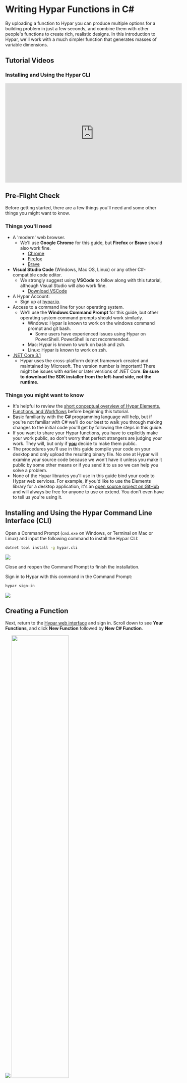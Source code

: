 # Writing Hypar Functions in C#

By uploading a function to Hypar you can produce multiple options for a building problem in just a few seconds, and combine them with other people's functions to create rich, realistic designs. In this introduction to Hypar, we'll work with a much simpler function that generates masses of variable dimensions.

## Tutorial Videos

### Installing and Using the Hypar CLI

<iframe width="560" height="315" src="https://www.youtube.com/embed/-0sKYpekdqI" frameborder="0" allow="accelerometer; autoplay; encrypted-media; gyroscope; picture-in-picture" allowfullscreen></iframe>
<div style="page-break-after: always;"></div>

## Pre-Flight Check

Before getting started, there are a few things you'll need and some other things you might want to know.

### Things you'll need

- A 'modern' web browser.
  - We'll use **Google Chrome** for this guide, but **Firefox** or **Brave** should also work fine.
    - [Chrome](https://www.google.com/chrome/)
    - [Firefox](https://www.mozilla.org/en-US/firefox/new/)
    - [Brave](https://brave.com/download/)
- **Visual Studio Code** (Windows, Mac OS, Linux) or any other C#-compatible code editor.
  - We strongly suggest using **VSCode** to follow along with this tutorial, although Visual Studio will also work fine.
    - [Download VSCode](https://code.visualstudio.com/)
- A Hypar Account:
  - Sign up at <a href="https://hypar.io" target="_blank">hypar.io</a>.
- Access to a command line for your operating system.
  - We'll use the **Windows Command Prompt** for this guide, but other operating system command prompts should work similarly.
    - Windows: Hypar is known to work on the windows command prompt and git bash.
      - Some users have experienced issues using Hypar on PowerShell. PowerShell is not recommended.
    - Mac: Hypar is known to work on bash and zsh.
    - Linux: Hypar is known to work on zsh.
- [.NET Core 3.1](https://dotnet.microsoft.com/download/dotnet-core/3.1)
  - Hypar uses the cross-platform dotnet framework created and maintained by Microsoft. The version number is important! There might be issues with earlier or later versions of .NET Core. **Be sure to download the SDK installer from the left-hand side, not the runtime.**

### Things you might want to know
- It's helpful to review the [short conceptual overview of Hypar Elements, Functions, and Workflows](./index.md) before beginning this tutorial. 
- Basic familiarity with the **C#** programming language will help, but if you're not familiar with C# we'll do our best to walk you through making changes to the initial code you'll get by following the steps in this guide.
- If you want to share your Hypar functions, you have to explicitly make your work public, so don't worry that perfect strangers are judging your work. They will, but only if **<u>you</u>** decide to make them public.
- The procedures you'll use in this guide compile your code on your desktop and only upload the resulting binary file. No one at Hypar will examine your source code because we won't have it unless you make it public by some other means or if you send it to us so we can help you solve a problem.
- None of the Hypar libraries you'll use in this guide bind your code to Hypar web services. For example, if you'd like to use the Elements library for a desktop application, it's an [open source project on GitHub](https://github.com/hypar-io/Elements) and will always be free for anyone to use or extend. You don't even have to tell us you're using it.

<div style="page-break-after: always;"></div>

## Installing and Using the Hypar Command Line Interface (CLI)

Open a Command Prompt (`cmd.exe` on Windows, or Terminal on Mac or Linux) and input the following command to install the Hypar CLI:

```bash
dotnet tool install -g hypar.cli
```

![](./images/hypar-install.png)

Close and reopen the Command Prompt to finish the installation.

Sign in to Hypar with this command in the Command Prompt:

```bash
hypar sign-in
```

![](./images/hypar_sign-in.png)

<div style="page-break-after: always;"></div>

## Creating a Function

Next, return to the [Hypar web interface](https://hypar.io) and sign in. Scroll down to see **Your Functions**, and click **New Function** followed by **New C# Function**.

![](./images/new-function.png)
<img src="./images/new-function-2.png" width="60%">

This wizard will take you through setting up your function. For consistency with the rest of this example, give your function the name **Starter Function**.

<img src="./images/wizard-step-1.png" width="60%">

Click **Next** to proceed to configuring your function's inputs. Click or drag three "Range" inputs and name them Width, Length, and Height, and set their minimum values to 1:

<img src="./images/wizard-step-2.png" width="60%">

Go on to the next step, and click next again so that **Step 4: Outputs** is highlighted at the top. Click the **+** to add a new output to report the box's volume, and configure it like so:

<img src="./images/wizard-step-4.png" width="60%">

Move on to the final step, **Logic**. Click "Publish Function," and then click the <img src="./images/copy-to-clipboard.png" width="15px" /> button to copy the terminal command.

<img src="./images/wizard-step-5.png" width="60%">

Now your function has been published (privately) to Hypar! Next, we'll write some code to define the logic for the function.

Return to your command prompt. Decide where you want Hypar to save the code for your function on your computer, and use the `cd` command to set that location as the current working directory:

```bash
cd C:/users/yourUserName/repos
```

Then paste the command you copied from the Hypar web interface, and run that (don't copy the one below, it won't have the right ID):

```
hypar new --function-id=96a0df70-2a7d-4612-9c0e-7f6d86830576
```

A bunch of messages will go by as Hypar sets up your local project.
![](./images/hypar-new-fid.png)

Next, open VS Code and open the project folder we just created. It should be in the location you picked earlier, with the folder name "StarterFunction."

The Hypar CLI just created a bunch of files for you. Here's what that looks like in VS Code:

![](./images/project-structure.png)

It may seem like a lot, but the good news is you rarely have to edit most of these files — Hypar takes care of all of that for you. Any file you see that ends with `.g.cs` is not meant to be edited by you.

The file we care about most is StarterFunction.cs in the `/src` directory — this contains the logic for your function. Let's open it up.

The `Execute` method is the entry point into our function. It doesn't do anything very exciting right away; it creates an "Outputs" object, and returns it.

![](./images/starter-function.png)

Note that the method has a few arguments. The one called `input` contains the inputs we defined earlier, like Width, Length, and Height. Let's use some of those inputs to create a rectangle. Add this line to your function, in between the two existing lines of the method:

```csharp
var rectangle = Polygon.Rectangle(input.Width, input.Length);
```

![](./images/method-add-rectangle.png)

Next we'll make a `Mass` Element to pass out to the Hypar 3d environment. Note that if you want something to show up in the 3d view, it has to be an Element of some kind. Add this line after the rectangle:

```csharp
var mass = new Mass(rectangle, input.Height);
```

![](./images/method-add-mass.png)

We also have to put the mass we created in the output model, like so:

```csharp
output.Model.AddElement(mass);
```

![](./images/method-add-to-model.png)

Finally, we created an output called `Volume` to report the box's volume. These data outputs are provided to the constructor for the `Outputs` object — so let's edit the first line of our method to look like this:

```csharp
var output = new StarterFunctionOutputs(input.Width * input.Length * input.Height);
```

Our function should look like this when we're all done. **Be sure to save the file!**

```csharp
public static StarterFunctionOutputs Execute(Dictionary<string, Model> inputModels, StarterFunctionInputs input)
        {
            // create an outputs object and populate any output values
            var output = new StarterFunctionOutputs(input.Width * input.Length * input.Height);
            // create a rectangle
            var rectangle = Polygon.Rectangle(input.Width, input.Length);

            // create a mass from the rectangle
            var mass = new Mass(rectangle, input.Height);

            // add the mass to the output model
            output.Model.AddElement(mass);
            return output;
        }
```
<a href="https://gist.github.com/andrewheumann/665dbc91b9c199973db16ba61627d0ba" target="_new">View on Github</a>

To publish our changes to the web, open up your command prompt again (or open VS Code's integrated terminal). Make sure your working directory is the one Hypar created for you — you might need to `cd StarterFunction` first. Then publish your function logic like this:

```bash
hypar publish
```

![](./images/hypar-publish.png)

Now your function logic has been added to your function on Hypar. Let's go test it out! Return to <a href="https://hypar.io" target="_blank">hypar.io</a> and sign in.

Create a new workflow by clicking **New Workflow** and selecting **New Blank Workflow.** Once it opens up, give it a name in the nav bar. Type in any name you want (perhaps "Starter workflow"). You'll see this screen:

![](./images/empty-workflow.png)

In the Function Library panel, search for "Starter Function" (or whatever you named your function).

Now let's try out our function. Click **Insert** on Starter Function and **hide** the Function Library by clicking the "X" to close it. Your function will run automatically and you should see something like this:

![](./images/first-run.png)

<div style="page-break-after: always;"></div>

You've just run a web application that you created! Click in the 3D view to zoom, pan, and rotate the result. Now click on Starter Function to open up its inputs. Try adjusting the sliders to see how the mass changes shape. Check the "Sample Range" checkbox under the height and width sliders. Then click the "Alternatives" button (<img src="./images/alternatives-btn.png" width="30px" />) on your workflow to see the options that have been generated.

![](./images/show-alternatives.png)

In the alternatives list, you can see that your function has actually run many times with different input values. Click different alternatives to view them in 3D. The range sliders on the left are set to allow all possible lengths and widths. You can shrink these ranges to generate just the options you want.

This diagram summarizes the process we just went through to create, define, and publish our function:
![](./images/CreatewithWizard.png)

<div style="page-break-after: always;"></div>

## Editing your function

While developing a function, you may need to add additional inputs or outputs and change function logic. In this section we'll see how to do this.

<img src="./images/About-link.png" width="40%">

In your workflow, you should see an "About" link under the name of your function. Click it to open the function details. As the owner of this function, you have the ability to make changes here.

![](./images/function-details.png)

Switch to the **Inputs** tab and click **Edit Function Details** at the bottom of the window. This brings us to the same interface we used to create the inputs originally.

![](./images/edit-inputs.png)

Let's add a new Color input by dragging "Color" to the top. We'll call it "Mass Color" and click the color swatch to set a different color as the default. Any value you set in this window will be the default value that shows up when your function is added to a workflow.

![](./images/add-color.png)

Switch to the **Outputs** tab so we can add an output for the base area of our mass. Click **+** to add it, and configure it like so:
![](./images/add-output.png)

Click **Save Changes** to register your changes to the function's configuration.

Next, we'll need to pull those changes into our local code files, so that we can use the new input and output. Switch to the **Logic** tab and copy the second command:

```bash
hypar pull && hypar init
```

`hypar pull` pulls the changes we made in the web interface to our `hypar.json` configuration file, and `hypar init` generates new code files from that configuration. You are also welcome to run these commands independently — you don't need to copy them from the web every time.

Let's return to VS Code, and take a closer look. If you select `hypar.json` in the righthand side, you can view the configuration that describes this function.

![](./images/hypar-json.png)

If you scroll down, you should see our new Color input and Area output reflected:

<img src="./images/hypar-json-new-bits.png" width="60%">

<div class="NOTE">
<h5>NOTE</h5>
Advanced users may find it easier to edit <code>hypar.json</code> manually rather than editing the function in the web UI and running <code>hypar pull</code> — it's completely up to you. Just remember to use <code>hypar init</code> after any changes to <code>hypar.json</code> to make sure the corresponding C# code gets regenerated.
</div>

Returning to `StarterFunction.cs`, we can take advantage of our new inputs and outputs. We'll edit the first line to add the base area output:

```csharp
var output = new StarterFunctionOutputs(input.Width * input.Length * input.Height, input.Width * input.Length);
```

And create a new material before we create our mass:

```csharp
var material = new Material("Box Color", input.MassColor);
```

And finally add the material to the mass.

```csharp
var mass = new Mass(rectangle, input.Height, material);
```

Here's how the updated `Execute` method code should look now:

```csharp
public static StarterFunctionOutputs Execute(Dictionary<string, Model> inputModels, StarterFunctionInputs input)
        {
            // create an output object
            var output = new StarterFunctionOutputs(input.Width * input.Length * input.Height, input.Width * input.Length);

            // create a rectangle
            var rectangle = Polygon.Rectangle(input.Width, input.Length);

            // create a new material
            var material = new Material("Box Color", input.MassColor);

            // create a mass from the rectangle
            var mass = new Mass(rectangle, input.Height, material);

            // add the mass to the output model
            output.Model.AddElement(mass);
            return output;
        }
```
<a href="https://gist.github.com/andrewheumann/283d37500940cbf225d1a541b65e10cc" target="_new">View on Github</a>

Be sure to save the file, and then publish these changes by running `hypar publish` again. Then we'll return to our workflow on Hypar, and reload the page to update the function. You may have to adjust a slider value to cause the function to recompute.
![](./images/workflow-w-color.png)

This diagram summarizes the steps we've taken to edit and update our function:

![](./images/EditFunctionDetails.png)

## Sharing your function

Your function always starts out private to you: only you can see and use it in a workflow. Once you're happy with your function, you can share it with the world! 

Click the "About" link under your function name again, and this time navigate to the **Permissions** tab.

![](./images/permissions.png)

Uncheck the **Private** checkbox to make your function public. You can also choose to share it in a more limited way, by sharing with specific email addresses or with a whole email domain (like `myfirm.com`). 

You may also want to add a thumbnail to your function so others can get a sense of what it does. To do this, go to the **Details** tab, click **Edit Function Details**, and drag-and-drop an image on the drop zone. Then click **Save Changes** to save the thumbnail.
![](./images/add-thumbnail.gif)

## Testing your function

When developing a function, it's useful to be able to make changes and visualize them immediately. The Hypar CLI provides a way to run your function locally and test it in the context of a workflow.

Return to your workflow, and remove your function from the workflow by clicking the "X."
<img src="./images/delete-function.png" width="50%">

Then go to the Hypar menu in the upper-right hand corner of the window, and select **Test a Local Function**
<img src="./images/test-a-local-function.png" width="30%">

Click the "Copy to clipboard" button under the command: 

<img src="./images/copy-run-to-cb.gif" width="50%">

Then return to your terminal, ensure you're in your project directory ("StarterFunction") and paste the copied command, which should look like this:
```bash
hypar run --workflow-id=6bcece6c-2fa5-4a4d-a5c7-43732bff053b
```

Wait until you see this message:
```
Workflow update subscription acknowledgement received with id 518f1c6f-1b07-40e9-8461-fbc8fdbe3c06. Waiting for workspace updates...
```
And then return to the workflow and click the "Ready" button. 
<img src="./images/ready-btn.gif">

Now, when you edit the inputs of the function, they're passed to your locally-running function, instead of being executed on the cloud.

The `hypar run` command we pasted earlier stays running continuously until we exit. While it's running, it serves the local function, and also monitors your code for changes. If you make changes to `hypar.json` or to your C# code, it will rebuild the function and re-execute dynamically. This makes it easy to write code, quickly try things out, and visualize how they will function on Hypar.

Let's make some changes to our code, with `hypar run` still running. We'll insert a void running through our mass. For this we'll need to create a smaller rectangle inside our first one, and create a profile from those two rectangles. First, we'll make the second rectangle: 
```csharp
var innerRectangle = Polygon.Rectangle(input.Width * 0.5, input.Length * 0.5);
```
And then a Profile from the two rectangles:
```csharp
var profile = new Profile(rectangle, innerRectangle);
```
And then edit the line where we make the `Mass` to use our new profile:
```csharp
var mass = new Mass(profile, input.Height, material);
```

The updated execute method should look like this: 
```csharp
public static StarterFunctionOutputs Execute(Dictionary<string, Model> inputModels, StarterFunctionInputs input)
        {
            // create an output object
            var output = new StarterFunctionOutputs(input.Width * input.Length * input.Height, input.Width * input.Length);

            // create a rectangle
            var rectangle = Polygon.Rectangle(input.Width, input.Length);
            
            // create an inner void rectangle
            var innerRectangle = Polygon.Rectangle(input.Width * 0.5, input.Length * 0.5);
            
            // create a profile from the two rectangles
            var profile = new Profile(rectangle, innerRectangle);

            // create a new material
            var material = new Material("Box Color", input.MassColor);

            // create a mass from the rectangle
            var mass = new Mass(profile, input.Height, material);

            // add the mass to the output model
            output.Model.AddElement(mass);
            return output;
        }
```
<a href="https://gist.github.com/andrewheumann/f3c47f74047567f6edf9661f795aa3ab" target="_new">View on Github</a>

As soon as you save your code, you should see the function results update in your workflow:
![](./images/mass-with-void.png)

When you're happy with your local changes, hit ctrl+C in the terminal to stop `hypar run`. 

Finally, publish your updated function with `hypar publish`. The next time you use it in a workflow, it will reflect the changes you made. Anyone you've shared your function with will also have access to the latest and greatest version you just published. 

This diagram summarizes the steps we've taken to edit and test our function with live preview:

![](./images/EditLive.png)

## What's next?

Congratulations on creating your first Hypar function! There's more to learn, but you should start thinking about building a real, useful function. Here are a few tips for deciding what to make:

- Solve one small problem. Hypar Functions are easy to compose. No single function needs to do too much on its own.
- Take something you've done before and do it again on Hypar.
- Scratch an itch. What do you hate doing manually? What would look cool? What would look silly?
- You don't need to be original. Just get started. Feel free to make another version of something you've already seen.

Here are some other good resources:
- [Hypar CLI Reference](./Hypar-CLI-Reference.md)
- [Hypar's Discord live chat](https://discord.gg/Ts6mzXg). Lots of people should be there to answer questions or share ideas.
- [Hypar's YouTube channel](https://www.youtube.com/c/hypar) has walkthrough videos and livestreams.
- The [Elements GitHub repository](https://github.com/hypar-io/Elements) and the tabs on top of this page have more information about Hypar's data model.
- [Hypar's Building Blocks repo](https://github.com/hypar-io/BuildingBlocks) has the source code for many Hypar functions. Read those to see how they work, and feel free to branch or improve any of them.

